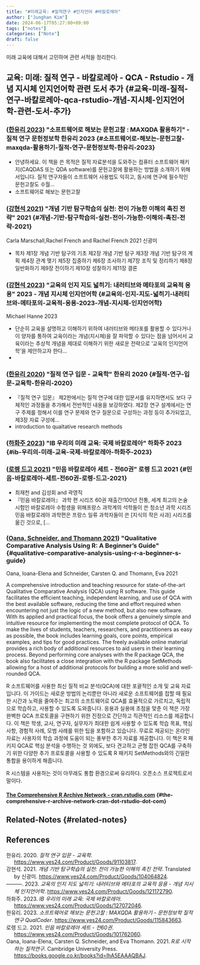 ```yaml
---
title: "#미래교육: #질적연구 #인지언어 #바칼로레아"
author: ["Junghan Kim"]
date: 2024-06-17T05:27:00+09:00
tags: ["notes"]
categories: ["Note"]
draft: false
---
```


미래 교육에 대해서 고민하며 관련 서적을 정리한다.


## 교육: 미래: 질적 연구 - 바칼로레아 - QCA - Rstudio - 개념 지시체 인지언어학 관련 도서 추가 {#교육-미래-질적-연구-바칼로레아-qca-rstudio-개념-지시체-인지언어학-관련-도서-추가}


### (<a href="#citeproc_bib_item_5">한유리 2023</a>) "소프트웨어로 해보는 문헌고찰 : MAXQDA 활용하기" - 질적 연구 문헌정보학 한유리 2023 {#소프트웨어로-해보는-문헌고찰-maxqda-활용하기-질적-연구-문헌정보학-한유리-2023}

-   안녕하세요. 이 책을 쓴 목적은 질적 자료분석을 도와주는 컴퓨터 소프트웨어 패키지(CAQDAS 또는 QDA software)를 문헌고찰에 활용하는 방법을 소개하기 위해서입니다. 질적 연구자들이 소프트웨어 사용법도 익히고, 동시에 연구에 필수적인 문헌고찰도 수월...
-   소프트웨어로 해보는 문헌고찰


### (<a href="#citeproc_bib_item_2">강현석 2021</a>) "개념 기반 탐구학습의 실천: 전이 가능한 이해의 촉진 전략" 2021 {#개념-기반-탐구학습의-실천-전이-가능한-이해의-촉진-전략-2021}

Carla Marschall,Rachel French and Rachel French 2021 신광미

-   목차 제1장 개념 기반 탐구의 기초 제2장 개념 기반 탐구 제3장 개념 기반 탐구의 계획 제4장 관계 맺기 제5장 집중하기 제6장 조사하기 제7장 조직 및 정리하기 제8장 일반화하기 제9장 전이하기 제10장 성찰하기 제11장 결론


### (<a href="#citeproc_bib_item_3">강현석 2023</a>) "교육의 인지 지도 넓히기: 내러티브와 메타포의 교육적 응용" 2023 - 개념 지시체 인지언어학 {#교육의-인지-지도-넓히기-내러티브와-메타포의-교육적-응용-2023-개념-지시체-인지언어학}

Michael Hanne 2023

-   단순히 교육을 설명하고 이해하기 위하여 내러티브와 메타포를 활용할 수 있다거나 이 양자를 통하여 교육이라는 개념(지시체)을 잘 파악할 수 있다는 점을 넘어서서 교육이라는 추상적 개념을 제대로 이해하기 위한 새로운 전략으로 ‘교육의 인지언어학’을 제안하고자 한다...
-


### (<a href="#citeproc_bib_item_1">한유리 2020</a>) "질적 연구 입문 - 교육학" 한유리 2020 {#질적-연구-입문-교육학-한유리-2020}

-   『질적 연구 입문』 제2판에서는 질적 연구에 대한 입문서를 유지하면서도 보다 구체적인 과정들을 추가해서 전반적인 내용을 보강하였다. 제2장 연구 설계에서는 연구 주제를 정해서 이를 연구 문제와 연구 질문으로 구성하는 과정 등이 추가되었고, 제3장 자료 구성에...
-   introduction to qualtative research methods


### (<a href="#citeproc_bib_item_4">하화주 2023</a>) "IB 우리의 미래 교육: 국제 바칼로레아" 하화주 2023 {#ib-우리의-미래-교육-국제-바칼로레아-하화주-2023}


### (<a href="#citeproc_bib_item_6">로렝 드고 2021</a>) "민음 바칼로레아 세트 - 전60권" 로렝 드고 2021 {#민음-바칼로레아-세트-전60권-로렝-드고-2021}

-   최재천 and 김성회 and 곽영직
-   『민음 바칼로레아』 과학 편 시리즈 60권 재출간!100년 전통, 세계 최고의 논술 시험인 바칼로레아 수험생을 위해프랑스 과학계의 석학들이 쓴 청소년 과학 시리즈민음 바칼로레아 과학편은 프랑스 일류 과학자들이 쓴 [지식의 작은 사과] 시리즈를 옮긴 것으로, [...


### (<a href="#citeproc_bib_item_7">Oana, Schneider, and Thomann 2021</a>) "Qualitative Comparative Analysis Using R: A Beginner’s Guide" {#qualitative-comparative-analysis-using-r-a-beginner-s-guide}

Oana, Ioana-Elena and Schneider, Carsten Q. and Thomann, Eva 2021

A comprehensive introduction and teaching resource for state-of-the-art Qualitative Comparative Analysis (QCA) using R software. This guide facilitates the efficient teaching, independent learning, and use of QCA with the best available software, reducing the time and effort required when encountering not just the logic of a new method, but also new software. With its applied and practical focus, the book offers a genuinely simple and intuitive resource for implementing the most complete protocol of QCA. To make the lives of students, teachers, researchers, and practitioners as easy as possible, the book includes learning goals, core points, empirical examples, and tips for good practices. The freely available online material provides a rich body of additional resources to aid users in their learning process. Beyond performing core analyses with the R package QCA, the book also facilitates a close integration with the R package SetMethods allowing for a host of additional protocols for building a more solid and well-rounded QCA.

R 소프트웨어를 사용한 최신 질적 비교 분석(QCA)에 대한 포괄적인 소개 및 교육 자료입니다. 이 가이드는 새로운 방법의 논리뿐만 아니라 새로운 소프트웨어를 접할 때 필요한 시간과 노력을 줄여주는 최고의 소프트웨어로 QCA를 효율적으로 가르치고, 독립적으로 학습하고, 사용할 수 있도록 도와줍니다. 응용과 실용에 초점을 맞춘 이 책은 가장 완벽한 QCA 프로토콜을 구현하기 위한 진정으로 간단하고 직관적인 리소스를 제공합니다. 이 책은 학생, 교사, 연구자, 실무자가 최대한 쉽게 사용할 수 있도록 학습 목표, 핵심 사항, 경험적 사례, 모범 사례를 위한 팁을 포함하고 있습니다. 무료로 제공되는 온라인 자료는 사용자의 학습 과정에 도움이 되는 풍부한 추가 자료를 제공합니다. 이 책은 R 패키지 QCA로 핵심 분석을 수행하는 것 외에도, 보다 견고하고 균형 잡힌 QCA를 구축하기 위한 다양한 추가 프로토콜을 사용할 수 있도록 R 패키지 SetMethods와의 긴밀한 통합을 용이하게 해줍니다.

R 시스템을 사용하는 것이 아무래도 통합 환경으로써 유리하다. 오픈소스 프로젝트로서 말이다.


#### [The Comprehensive R Archive Network - cran.rstudio.com](https://cran.rstudio.com/) {#the-comprehensive-r-archive-network-cran-dot-rstudio-dot-com}


## Related-Notes {#related-notes}

## References

<style>.csl-entry{text-indent: -1.5em; margin-left: 1.5em;}</style><div class="csl-bib-body">
  <div class="csl-entry"><a id="citeproc_bib_item_1"></a>한유리. 2020. <i>질적 연구 입문 - 교육학</i>. <a href="https://www.yes24.com/Product/Goods/91103817">https://www.yes24.com/Product/Goods/91103817</a>.</div>
  <div class="csl-entry"><a id="citeproc_bib_item_2"></a>강현석. 2021. <i>개념 기반 탐구학습의 실천: 전이 가능한 이해의 촉진 전략</i>. Translated by 신광미. <a href="https://www.yes24.com/Product/Goods/104064824">https://www.yes24.com/Product/Goods/104064824</a>.</div>
  <div class="csl-entry"><a id="citeproc_bib_item_3"></a>———. 2023. <i>교육의 인지 지도 넓히기: 내러티브와 메타포의 교육적 응용 - 개념 지시체 인지언어학</i>. <a href="https://www.yes24.com/Product/Goods/121172790">https://www.yes24.com/Product/Goods/121172790</a>.</div>
  <div class="csl-entry"><a id="citeproc_bib_item_4"></a>하화주. 2023. <i>IB 우리의 미래 교육: 국제 바칼로레아</i>. <a href="https://www.yes24.com/Product/Goods/127072046">https://www.yes24.com/Product/Goods/127072046</a>.</div>
  <div class="csl-entry"><a id="citeproc_bib_item_5"></a>한유리. 2023. <i>소프트웨어로 해보는 문헌고찰 : MAXQDA 활용하기 - 문헌정보학 질적 연구 QualCoder</i>. <a href="https://www.yes24.com/Product/Goods/115843663">https://www.yes24.com/Product/Goods/115843663</a>.</div>
  <div class="csl-entry"><a id="citeproc_bib_item_6"></a>로렝 드고. 2021. <i>민음 바칼로레아 세트 - 전60권</i>. <a href="https://www.yes24.com/Product/Goods/101762060">https://www.yes24.com/Product/Goods/101762060</a>.</div>
  <div class="csl-entry"><a id="citeproc_bib_item_7"></a>Oana, Ioana-Elena, Carsten Q. Schneider, and Eva Thomann. 2021. <i>R로 시작하는 질적연구</i>. Cambridge University Press. <a href="https://books.google.co.kr/books?id=lhA5EAAAQBAJ">https://books.google.co.kr/books?id=lhA5EAAAQBAJ</a>.</div>
</div>
